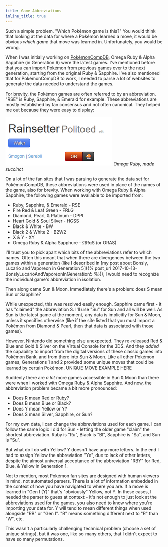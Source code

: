 ```yaml
---
title: Game Abbreviations
inline_title: true
---
```


Such a simple problem. "Which Pokémon game is this?" You would think that looking at the data for where a Pokémon learned a move, it would be obvious *which game* that move was learned in. Unfortunately, you would be wrong.

When I was initially working on [PokémonCompDB](/pokemoncompdb.html), Omega Ruby & Alpha Sapphire (in Generation 6) were the latest games. I've mentioned before that you can import Pokémon from previous games over to the next generation, starting from the original Ruby & Sapphire. I've also mentioned that for PokémonCompDB to work, I needed to parse a lot of websites to generate the data needed to understand the games. 

For brevity, the Pokémon games are often referred to by an abbreviation. "RSE" is Ruby, Sapphire, & Emerald for example. These abbreviations are mostly established by fan consensus and not often canonical. They helped me out because they were easy to display:

![](/assets/img/game-abbreviation-example.png)
*Omega Ruby, made succinct*

On a lot of the fan sites that I was parsing to generate the data set for PokémonCompDB, these abbreviations were used in place of the names of the game, also for brevity. When working with Omega Ruby & Alpha Sapphire, the following games were available to be imported from:

* Ruby, Sapphire, & Emerald - RSE
* Fire Red & Leaf Green - FRLG
* Diamond, Pearl, & Platinum - DPPt
* Heart Gold & Soul Silver - HGSS
* Black & White - BW
* Black 2 & White 2 - B2W2
* X & Y - XY
* Omega Ruby & Alpha Sapphure - ΩRαS (or ORAS)

I'll trust you to pick apart which bits of the abbreviations refer to which names. Often this meant that when there are divergences between the two games within a generation (like I described in [my post about Bonsly, Lucario and Vaporeon in Generation 5]({% post_url 2017-10-13-BonslyLucarioAndVaporeonInGeneration5 %})), I would need to recognize the individual game's abbreviation in isolation.

Then along came Sun & Moon. Immediately there's a problem: does S mean Sun or Sapphire?

While unexpected, this was resolved easily enough. Sapphire came first - it has "claimed" the abbreviation S. I'll use "Su" for Sun and all will be well. As Sun is the latest game at the moment, any data is implicitly for Sun & Moon, unless it specifies otherwise (like if the site listed that you must import a Pokémon from Diamond & Pearl, then that data is associated with those games).

However, Nintendo did something else unexpected. They re-released Red & Blue and Gold & Silver on the Virtual Console for the 3DS. And they *added* the capability to import from the digital versions of these classic games into Pokémon Bank, and from there into Sun & Moon. Like all other Pokémon games, Generations 1 and 2 provided some unique moves that could be learned by certain Pokémon. UNIQUE MOVE EXAMPLE HERE

Suddenly there are *a lot* more games accessible in Sun & Moon than there were when I worked with Omega Ruby & Alpha Sapphire. And now, the abbreviation problem became a bit more pronounced:

* Does R mean Red or Ruby?
* Does B mean Blue or Black?
* Does Y mean Yellow or Y?
* Does S mean Silver, Sapphire, or Sun?

For my own data, I can change the abbreviations used for each game. I can follow the same logic I did for Sun - letting the older game "claim" the shortest abbreviation. Ruby is "Ru", Black is "Bl", Sapphire is "Sa", and Sun is "Su".

But what do I do with Yellow? Y doesn't have any more letters. In the end I had to assign Yellow the abbreviation "Ye", due to lack of other letters, despite the almost universal acceptance of the abbreviation "RBY" for Red, Blue, & Yellow in Generation 1.

Not to mention, most Pokémon fan sites are designed with human viewers in mind, not automated parsers. There is a lot of information embedded in the context of how you have navigated to where you are. If a move is learned in "Gen I (Y)" that's "obviously" Yellow, not Y. In these cases, I needed the parser to guess at context - it's not enough to just look at the abbreviations used for the games, you also need to know where you're importing your data for. Y will tend to mean different things when used alongside "RB" or "Gen I". "B" means something different next to "R" than "W", etc.

This wasn't a particularly challenging technical problem (choose a set of unique strings), but it was one, like so many others, that I didn't expect to have so many permutations.